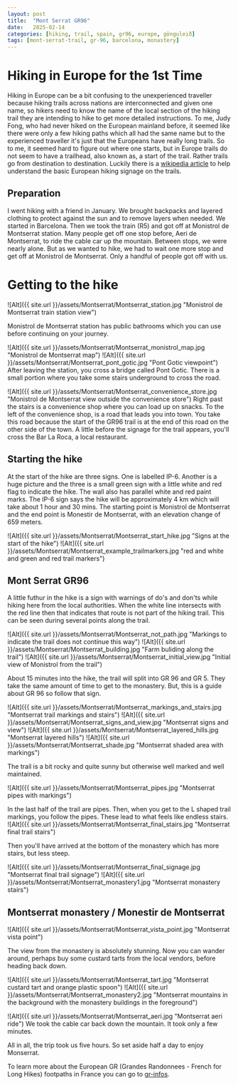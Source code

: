 ```yaml
---
layout: post
title:  "Mont Serrat GR96"
date:   2025-02-14
categories: [hiking, trail, spain, gr96, europe, gönguleið]
tags: [mont-serrat-trail, gr-96, barcelona, monastery]
---
```


# Hiking in Europe for the 1st Time

Hiking in Europe can be a bit confusing to the unexperienced traveller because
hiking trails across nations are interconnected and given one name, so hikers
need to know the name of the local section of the hiking trail they are
intending to hike to get more detailed instructions. To me, Judy Fong, who had
never hiked on the European mainland before, it seemed like there were only a
few hiking paths which all had the same name but to the experienced traveller
it's just that the Europeans have really long trails. So to me, it seemed hard
to figure out where one starts, but in Europe trails do not seem to have a
trailhead, also known as, a start of the trail. Rather trails go from
destination to destination.  Luckily there is a [wikipedia
article][wiki-gr-footpaths] to help understand the basic European hiking
signage on the trails.

## Preparation

I went hiking with a friend in January. We brought backpacks and layered
clothing to protect against the sun and to remove layers when needed.  We
started in Barcelona. Then we took the train (R5) and got off at Monistrol de
Montserrat station. Many people get off one stop before, Aeri de Montserrat, to
ride the cable car up the mountain. Between stops, we were nearly alone. But as
we wanted to hike, we had to wait one more stop and get off at Monistrol de
Montserrat. Only a handful of people got off with us.

# Getting to the hike

![Alt]({{ site.url }}/assets/Montserrat/Montserrat_station.jpg "Monistrol de
Montserrat train station view")

Monistrol de Montserrat station has public bathrooms which you can use before
continuing on your journey. 

![Alt]({{ site.url }}/assets/Montserrat/Montserrat_monistrol_map.jpg "Monistrol de
Montserrat map")
![Alt]({{ site.url }}/assets/Montserrat/Montserrat_pont_gotic.jpg "Pont Gotic viewpoint")
After leaving the station, you cross a bridge
called Pont Gotic. There is a small portion where you take some stairs
underground to cross the road. 

![Alt]({{ site.url }}/assets/Montserrat/Montserrat_convenience_store.jpg "Monistrol de
Montserrat view outside the convenience store")
Right past the stairs is a convenience shop where you can load up on snacks. To
the left of the convenience shop, is a road that leads you into town. You take
this road because the start of the GR96 trail is at the end of this road on the
other side of the town. A little before the signage for the trail appears,
you'll cross the Bar La Roca, a local restaurant.

## Starting the hike

At the start of the hike are three signs. One is labelled IP-6. Another is a
huge picture and the three is a small green sign with a little white and red
flag to indicate the hike. The wall also has parallel white and red paint
marks. The IP-6 sign says the hike will be approximately 4 km which will take
about 1 hour and 30 mins. The starting point is Monistrol de Montserrat and the
end point is Monestir de Montserrat, with an elevation change of 659 meters.

![Alt]({{ site.url }}/assets/Montserrat/Montserrat_start_hike.jpg
"Signs at the start of the hike")
![Alt]({{ site.url }}/assets/Montserrat/Montserrat_example_trailmarkers.jpg
"red and white and green and red trail markers")

## Mont Serrat GR96
A little futhur in the hike is a sign with warnings of do's and don'ts while
hiking here from the local authorities. When the white line intersects with the
red line then that indicates that route is not part of the hiking trail. This
can be seen during several points along the trail. 

![Alt]({{ site.url }}/assets/Montserrat/Montserrat_not_path.jpg "Markings to
indicate the trail does not continue this way")
![Alt]({{ site.url }}/assets/Montserrat/Montserrat_building.jpg "Farm buliding
along the trail")
![Alt]({{ site.url }}/assets/Montserrat/Montserrat_initial_view.jpg "Initial
view of Monistrol from the trail")

About 15 minutes into the hike, the trail will split into GR 96 and GR 5. They
take the same amount of time to get to the monastery. But, this is a guide
about GR 96 so follow that sign.

![Alt]({{ site.url }}/assets/Montserrat/Montserrat_markings_and_stairs.jpg "Montserrat
trail markings and stairs")
![Alt]({{ site.url }}/assets/Montserrat/Montserrat_signs_and_view.jpg "Montserrat
signs and view")
![Alt]({{ site.url }}/assets/Montserrat/Montserrat_layered_hills.jpg "Montserrat
layered hills")
![Alt]({{ site.url }}/assets/Montserrat/Montserrat_shade.jpg "Montserrat
shaded area with markings")

The trail is a bit rocky and quite sunny but otherwise well marked and well
maintained.

![Alt]({{ site.url }}/assets/Montserrat/Montserrat_pipes.jpg "Montserrat
pipes with markings")

In the last half of the trail are pipes. Then, when you get to the L shaped
trail markings, you follow the pipes. These lead to what feels like endless
stairs. 
![Alt]({{ site.url }}/assets/Montserrat/Montserrat_final_stairs.jpg "Montserrat
final trail stairs")

Then you'll have arrived at the bottom of the monastery which has more
stairs, but less steep.

![Alt]({{ site.url }}/assets/Montserrat/Montserrat_final_signage.jpg "Montserrat
final trail signage")
![Alt]({{ site.url }}/assets/Montserrat/Montserrat_monastery1.jpg "Montserrat
monastery stairs")

## Montserrat monastery / Monestir de Montserrat

![Alt]({{ site.url }}/assets/Montserrat/Montserrat_vista_point.jpg "Montserrat
vista point")

The view from the monastery is absolutely stunning. Now you can wander around,
perhaps buy some custard tarts from the local vendors, before heading back
down. 

![Alt]({{ site.url }}/assets/Montserrat/Montserrat_tart.jpg "Montserrat
custard tart and orange plastic spoon")
![Alt]({{ site.url }}/assets/Montserrat/Montserrat_monastery2.jpg "Montserrat
mountains in the background with the monastery buildings in the foreground")

![Alt]({{ site.url }}/assets/Montserrat/Montserrat_aeri.jpg "Montserrat
aeri ride")
We took the cable car back down the mountain. It took only a few minutes.

All in all, the trip took us five hours. So set aside half a day to enjoy Monserrat.

To learn more about the European GR (Grandes Randonnees - French for Long
Hikes) footpaths in France you can go to [gr-infos][grandes-randonnees].

[grandes-randonnees]: https://www.gr-infos.com/
[wiki-gr-footpaths]: https://en.wikipedia.org/wiki/GR_footpath
